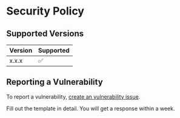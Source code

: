 # Security Policy

## Supported Versions

| Version | Supported          |
| ------- | ------------------ |
| x.x.x | :white_check_mark: |

## Reporting a Vulnerability

To report a vulnerability, [create an vulnerability issue](https://github.com/ksplatdev/DuckEngine/issues/new?assignees=&labels=Vulnerability&template=vulnerability.md&title=Vulnerability).

Fill out the template in detail. You will get a response within a week.
